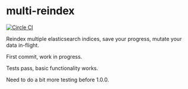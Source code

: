 # multi-reindex
[![Circle CI](https://circleci.com/gh/groupby/gb-es-reindexer.svg?style=svg)](https://circleci.com/gh/groupby/gb-es-reindexer)

Reindex multiple elasticsearch indices, save your progress, mutate your data in-flight.

First commit, work in progress.

Tests pass, basic functionality works.

Need to do a bit more testing before 1.0.0.